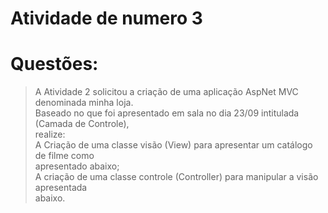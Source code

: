 # Atividade de numero 3

# Questões:
> A Atividade 2 solicitou a criação de uma aplicação AspNet MVC denominada minha loja. </br>
Baseado no que foi apresentado em sala no dia 23/09 intitulada (Camada de Controle), </br>
realize:</br>
> A Criação de uma classe visão (View) para apresentar um catálogo de filme como</br>
apresentado abaixo;</br>
> A criação de uma classe controle (Controller) para manipular a visão apresentada</br>
abaixo.
</br>
